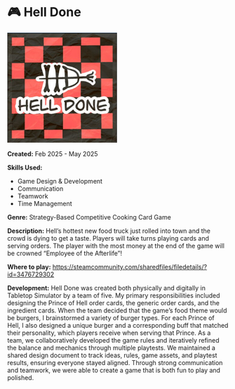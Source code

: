 # 🎮 Hell Done
<img src="Images and Videos/Hell Done Logo.png" alt="Hell Done Logo" width = 250>

**Created:** Feb 2025 - May 2025

**Skills Used:** 
- Game Design & Development
- Communication
- Teamwork
- Time Management

**Genre:** Strategy-Based Competitive Cooking Card Game

**Description:** Hell’s hottest new food truck just rolled into town and the crowd is dying to get a taste. Players will take turns playing cards and serving orders. The player with the most money at the end of the game will be crowned “Employee of the Afterlife”!

**Where to play:**  <a href="https://steamcommunity.com/sharedfiles/filedetails/?id=3476729302">https://steamcommunity.com/sharedfiles/filedetails/?id=3476729302</a>

**Development:** Hell Done was created both physically and digitally in Tabletop Simulator by a team of five. My primary responsibilities included designing the Prince of Hell order cards, the generic order cards, and the ingredient cards. When the team decided that the game’s food theme would be burgers, I brainstormed a variety of burger types. For each Prince of Hell, I also designed a unique burger and a corresponding buff that matched their personality, which players receive when serving that Prince. As a team, we collaboratively developed the game rules and iteratively refined the balance and mechanics through multiple playtests. We maintained a shared design document to track ideas, rules, game assets, and playtest results, ensuring everyone stayed aligned. Through strong communication and teamwork, we were able to create a game that is both fun to play and polished.
